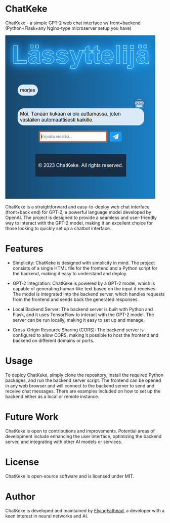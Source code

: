 # ChatKeke

ChatKeke - a simple GPT-2 web chat interface w/ front+backend (Python+Flask+any Nginx-type microserver setup you have)

![ChatKeke screenshot](https://github.com/FlyingFathead/ChatKeke/blob/main/chatkeke.png)

ChatKeke is a straightforward and easy-to-deploy web chat interface (front+back end) for GPT-2, a powerful language model developed by OpenAI. The project is designed to provide a seamless and user-friendly way to interact with the GPT-2 model, making it an excellent choice for those looking to quickly set up a chatbot interface.

# Features

- Simplicity: ChatKeke is designed with simplicity in mind. The project consists of a single HTML file for the frontend and a Python script for the backend, making it easy to understand and deploy.

- GPT-2 Integration: ChatKeke is powered by a GPT-2 model, which is capable of generating human-like text based on the input it receives. The model is integrated into the backend server, which handles requests from the frontend and sends back the generated responses.

- Local Backend Server: The backend server is built with Python and Flask, and it uses TensorFlow to interact with the GPT-2 model. The server can be run locally, making it easy to set up and manage.

- Cross-Origin Resource Sharing (CORS): The backend server is configured to allow CORS, making it possible to host the frontend and backend on different domains or ports.

# Usage

To deploy ChatKeke, simply clone the repository, install the required Python packages, and run the backend server script. The frontend can be opened in any web browser and will connect to the backend server to send and receive chat messages. There are examples included on how to set up the backend either as a local or remote instance. 

# Future Work

ChatKeke is open to contributions and improvements. Potential areas of development include enhancing the user interface, optimizing the backend server, and integrating with other AI models or services.

# License

ChatKeke is open-source software and is licensed under MIT.

# Author

ChatKeke is developed and maintained by [FlyingFathead](https://github.com/FlyingFathead), a developer with a keen interest in neural networks and AI.
